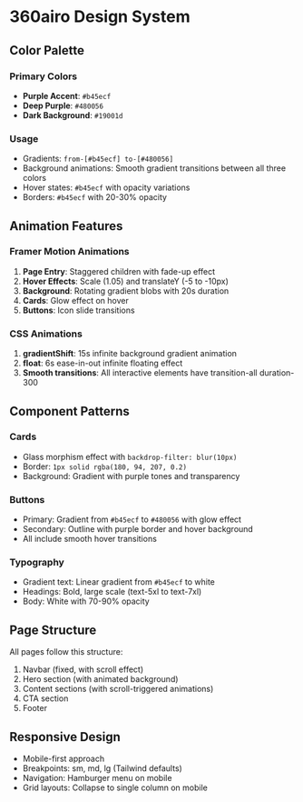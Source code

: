 # 360airo Design System

## Color Palette

### Primary Colors
- **Purple Accent**: `#b45ecf`
- **Deep Purple**: `#480056`
- **Dark Background**: `#19001d`

### Usage
- Gradients: `from-[#b45ecf] to-[#480056]`
- Background animations: Smooth gradient transitions between all three colors
- Hover states: `#b45ecf` with opacity variations
- Borders: `#b45ecf` with 20-30% opacity

## Animation Features

### Framer Motion Animations
1. **Page Entry**: Staggered children with fade-up effect
2. **Hover Effects**: Scale (1.05) and translateY (-5 to -10px)
3. **Background**: Rotating gradient blobs with 20s duration
4. **Cards**: Glow effect on hover
5. **Buttons**: Icon slide transitions

### CSS Animations
1. **gradientShift**: 15s infinite background gradient animation
2. **float**: 6s ease-in-out infinite floating effect
3. **Smooth transitions**: All interactive elements have transition-all duration-300

## Component Patterns

### Cards
- Glass morphism effect with `backdrop-filter: blur(10px)`
- Border: `1px solid rgba(180, 94, 207, 0.2)`
- Background: Gradient with purple tones and transparency

### Buttons
- Primary: Gradient from `#b45ecf` to `#480056` with glow effect
- Secondary: Outline with purple border and hover background
- All include smooth hover transitions

### Typography
- Gradient text: Linear gradient from `#b45ecf` to white
- Headings: Bold, large scale (text-5xl to text-7xl)
- Body: White with 70-90% opacity

## Page Structure

All pages follow this structure:
1. Navbar (fixed, with scroll effect)
2. Hero section (with animated background)
3. Content sections (with scroll-triggered animations)
4. CTA section
5. Footer

## Responsive Design
- Mobile-first approach
- Breakpoints: sm, md, lg (Tailwind defaults)
- Navigation: Hamburger menu on mobile
- Grid layouts: Collapse to single column on mobile
